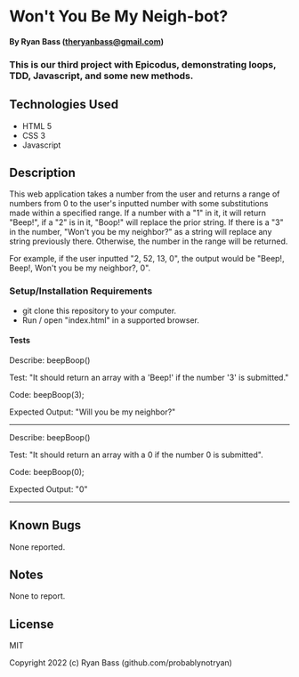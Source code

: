 
# Won't You Be My Neigh-bot? 

#### By Ryan Bass (theryanbass@gmail.com)

### This is our third project with Epicodus, demonstrating loops, TDD, Javascript, and some new methods.

## Technologies Used

* HTML 5
* CSS 3
* Javascript

## Description

This web application takes a number from the user and returns a range of numbers from 0 to the user's inputted number with some substitutions made within a specified range. If a number with a "1" in it, it will return "Beep!", if a "2" is in it, "Boop!" will replace the prior string. If there is a "3" in the number, "Won't you be my neighbor?" as a string will replace any string previously there. Otherwise, the number in the range will be returned.

For example, if the user inputted "2, 52, 13, 0", the output would be "Beep!, Beep!, Won't you be my neighbor?, 0".

### Setup/Installation Requirements

* git clone this repository to your computer.
* Run / open "index.html" in a supported browser.
 
 #### Tests
Describe: beepBoop()

Test: "It should return an array with a 'Beep!' if the number '3' is submitted."

Code: beepBoop(3);

Expected Output: "Will you be my neighbor?"

---
Describe: beepBoop()

Test: "It should return an array with a 0 if the number 0 is submitted".

Code: beepBoop(0);

Expected Output: "0"

---

## Known Bugs

None reported.

## Notes

None to report.
  

## License

MIT

  

Copyright 2022 (c) Ryan Bass (github.com/probablynotryan)